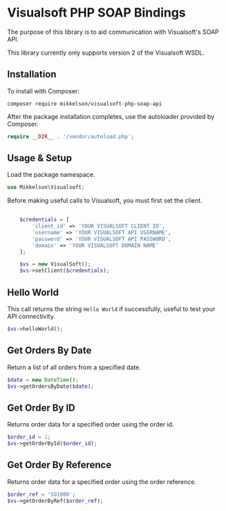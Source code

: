 # Visualsoft PHP SOAP Bindings

The purpose of this library is to aid communication with Visualsoft's SOAP API.

This library currently only supports version 2 of the Visualsoft WSDL.

## Installation

To install with Composer:

```
composer require mikkelson/visualsoft-php-soap-api
```

After the package installation completes, use the autoloader provided by Composer.

```php
require __DIR__ . '/vendor/autoload.php';
```

## Usage & Setup

Load the package namespace.

```php
use Mikkelson\Visualsoft;
```

Before making useful calls to Visualsoft, you must first set the client.

```php
    
    $credentials = [
        'client_id' => 'YOUR VISUALSOFT CLIENT ID',
        'username' => 'YOUR VISUALSOFT API USERNAME',
        'password' => 'YOUR VISUALSOFT API PASSWORD',
        'domain' => 'YOUR VISUALSOFT DOMAIN NAME'
    ];

    $vs = new VisualSoft();
    $vs->setClient($credentials);

```

## Hello World

This call returns the string `Hello World` if successfully, useful to test your API connectivity.

```php
$vs->helloWorld();
```

## Get Orders By Date

Return a list of all orders from a specified date.

```php
$date = new DateTime();
$vs->getOrdersByDate($date);
```

## Get Order By ID

Returns order data for a specified order using the order id.

```php
$order_id = 1;
$vs->getOrderById($order_id);
```

## Get Order By Reference

Returns order data for a specified order using the order reference.

```php
$order_ref = 'SO1000';
$vs->getOrderByRef($order_ref);
```
